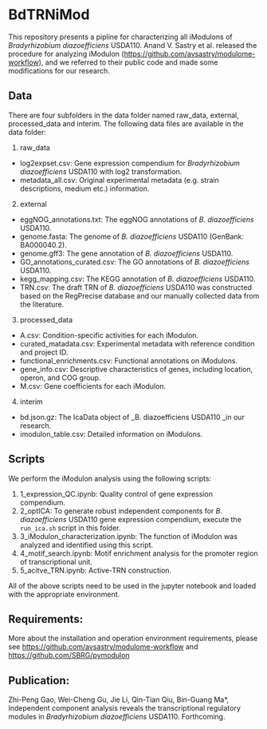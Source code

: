 # BdTRNiMod
This repository presents a pipline for characterizing all iModulons of _Bradyrhizobium diazoefficiens_ USDA110. Anand V. Sastry et al. released the procedure for analyzing iModulon (https://github.com/avsastry/modulome-workflow), and we referred to their public code and made some modifications for our research.
## Data
There are four subfolders in the data folder named raw_data, external, processed_data and interim.
The following data files are available in the data folder:

1. raw_data
- log2expset.csv: Gene expression compendium for _Bradyrhizobium diazoefficiens_ USDA110 with log2 transformation.
- metadata_all.csv: Original experimental metadata (e.g. strain descriptions, medium etc.) information.
2. external
- eggNOG_annotations.txt: The eggNOG annotations of _B. diazoefficiens_ USDA110.
- genome.fasta: The genome of _B. diazoefficiens_ USDA110 (GenBank: BA000040.2).
- genome.gff3: The gene annotation of _B. diazoefficiens_ USDA110.
- GO_annotations_curated.csv: The GO annotations of _B. diazoefficiens_ USDA110.
- kegg_mapping.csv: The KEGG annotation of _B. diazoefficiens_ USDA110.
- TRN.csv:  The draft TRN of _B. diazoefficiens_ USDA110 was constructed based on the RegPrecise database and our manually collected data from the literature.
3. processed_data
- A.csv: Condition-specific activities for each iModulon.
- curated_matadata.csv:  Experimental metadata with reference condition and project ID.
- functional_enrichments.csv: Functional annotations on iModulons. 
- gene_info.csv: Descriptive characteristics of genes, including location, operon, and COG group.
- M.csv: Gene coefficients for each iModulon.
4. interim
- bd.json.gz: The IcaData object of _B. diazoefficiens USDA110 _in our research.
- imodulon_table.csv: Detailed information on iModulons. 
## Scripts
We perform the iModulon analysis using the following scripts:

1. 1_expression_QC.ipynb: Quality control of gene expression compendium.
2. 2_optICA: To generate robust independent components for _B. diazoefficiens_ USDA110 gene expression compendium, execute the `run_ica.sh` script in this folder.
3. 3_iModulon_characterization.ipynb: The function of iModulon was analyzed and identified using this script.
4. 4_motif_search.ipynb: Motif enrichment analysis for the promoter region of transcriptional unit.
5. 5_acitve_TRN.ipynb: Active-TRN construction.

All of the above scripts need to be used in the jupyter notebook and loaded with the appropriate environment.
## Requirements:
More about the installation and operation environment requirements, please see https://github.com/avsastry/modulome-workflow and https://github.com/SBRG/pymodulon

## Publication:
Zhi-Peng Gao, Wei-Cheng Gu, Jie Li, Qin-Tian Qiu, Bin-Guang Ma*, Independent component analysis reveals the transcriptional regulatory modules in _Bradyrhizobium diazoefficiens_ USDA110. Forthcoming.
